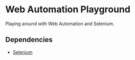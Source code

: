 # Web Automation Playground
Playing around with Web Automation and Selenium.

## Dependencies
- [Selenium](https://selenium-python.readthedocs.io/)
